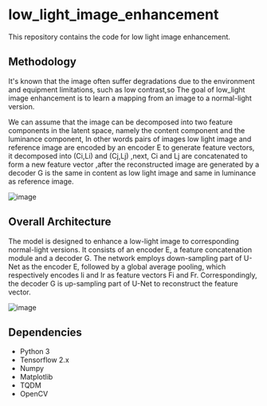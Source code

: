 # low_light_image_enhancement
This repository contains the code for low light image enhancement.
## Methodology

It's known that the image often suffer degradations due to the environment and equipment limitations, such as low contrast,so The goal of low_light image enhancement is to learn a mapping from an image to a normal-light version.

We can assume that the image can be decomposed into two feature components in the latent space, namely the content component and the luminance component,
In other words pairs of images low light image and reference image are encoded by an encoder E to generate feature vectors, it decomposed into (Ci,Li) and (Cj,Lj) ,next, Ci and Lj are concatenated to form a new feature vector ,after the reconstructed image are generated by a decoder G is the same in content as low light image and same in luminance as reference image.

![image](https://user-images.githubusercontent.com/112108580/205706246-455815f9-104d-41db-a88e-9c01e3648099.png)


## Overall Architecture
The model is designed to enhance a low-light image to corresponding normal-light versions.
It consists of an encoder E, a feature concatenation module and a decoder G.
The network employs down-sampling part of U-Net as the encoder E, followed by a global average pooling, which respectively encodes Ii and Ir as feature vectors Fi and Fr. Correspondingly, the decoder G is up-sampling part of U-Net to reconstruct the feature vector.

![image](https://user-images.githubusercontent.com/112108580/205706419-333fb383-f22f-4419-8875-c416f9f1827a.png)

## Dependencies
* Python 3
* Tensorflow 2.x
* Numpy
* Matplotlib
* TQDM
* OpenCV
